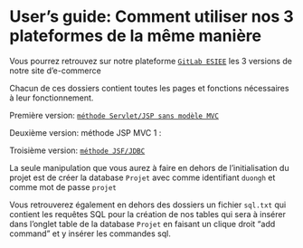 # User’s guide: Comment utiliser nos 3 plateformes de la même manière

Vous pourrez retrouvez sur notre plateforme [`GitLab ESIEE`](https://git.esiee.fr/duongh/technologies-web-avec-jee-rocket-league.git) les 3 versions de notre site d’e-commerce

Chacun de ces dossiers contient toutes les pages et fonctions nécessaires à leur fonctionnement.

Première version: [`méthode Servlet/JSP sans modèle MVC`](https://git.esiee.fr/duongh/technologies-web-avec-jee-rocket-league/-/tree/master/version_Servlet_JSP_non_MVC)


Deuxième version: méthode JSP MVC 1 :


Troisième version: [`méthode JSF/JDBC`](https://git.esiee.fr/duongh/technologies-web-avec-jee-rocket-league/-/tree/master/version_JSF-JDBC)




La seule manipulation que vous aurez à faire en dehors de l’initialisation du projet est de créer la database `Projet` avec comme identifiant `duongh` et comme mot de passe `projet` 

Vous retrouverez également en dehors des dossiers un fichier `sql.txt` qui contient les requêtes SQL pour la création de nos tables qui sera à insérer dans l’onglet table de la database `Projet` en faisant un clique droit “add command” et y insérer les commandes sql.